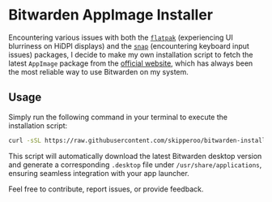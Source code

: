 # Bitwarden AppImage Installer

Encountering various issues with both the [`flatpak`](https://flathub.org/apps/com.bitwarden.desktop) (experiencing UI blurriness on HiDPI displays) and the [`snap`](https://snapcraft.io/bitwarden) (encountering keyboard input issues) packages, I decide to make my own installation script to fetch the latest `AppImage` package from the [official website](https://bitwarden.com/), which has always been the most reliable way to use Bitwarden on my system.

## Usage

Simply run the following command in your terminal to execute the installation script:
```bash
curl -sSL https://raw.githubusercontent.com/skipperoo/bitwarden-installer/master/install-bitwarden.sh | bash
```

This script will automatically download the latest Bitwarden desktop version and generate a corresponding `.desktop` file under `/usr/share/applications`, ensuring seamless integration with your app launcher.

Feel free to contribute, report issues, or provide feedback.
